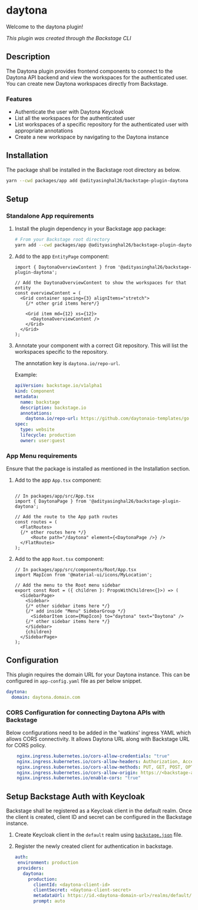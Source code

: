 # daytona

Welcome to the daytona plugin!

_This plugin was created through the Backstage CLI_

## Description

The Daytona plugin provides frontend components to connect to the Daytona API backend and view the workspaces for the authenticated user. You can create new Daytona workspaces directly from Backstage.

### Features

- Authenticate the user with Daytona Keycloak
- List all the workspaces for the authenticated user
- List workspaces of a specific repository for the authenticated user with appropriate annotations
- Create a new workspace by navigating to the Daytona instance

## Installation

The package shall be installed in the Backstage root directory as below.

```sh
yarn --cwd packages/app add @adityasinghal26/backstage-plugin-daytona
```

## Setup

### Standalone App requirements

1. Install the plugin dependency in your Backstage app package:

    ```bash
    # From your Backstage root directory
    yarn add --cwd packages/app @adityasinghal26/backstage-plugin-daytona
    ```

2. Add to the app `EntityPage` component:

    ```tsx
    import { DaytonaOverviewContent } from '@adityasinghal26/backstage-plugin-daytona';

    // Add the DaytonaOverviewContent to show the workspaces for that entity
    const overviewContent = (
      <Grid container spacing={3} alignItems="stretch">
        {/* other grid items here*/}

        <Grid item md={12} xs={12}>
          <DaytonaOverviewContent />
        </Grid>
      </Grid>
    );
    ```

3. Annotate your component with a correct Git repository. This will list the workspaces specific to the repository.

   The annotation key is `daytona.io/repo-url`.

   Example:

   ```yaml
   apiVersion: backstage.io/v1alpha1
   kind: Component
   metadata:
     name: backstage
     description: backstage.io
     annotations:
       daytona.io/repo-url: https://github.com/daytonaio-templates/go
   spec:
     type: website
     lifecycle: production
     owner: user:guest
   ```

### App Menu requirements

Ensure that the package is installed as mentioned in the Installation section.

1. Add to the app `App.tsx` component:

    ```tsx

    // In packages/app/src/App.tsx
    import { DaytonaPage } from '@adityasinghal26/backstage-plugin-daytona';

    // Add the route to the App path routes
    const routes = (
      <FlatRoutes>
      {/* other routes here */}
          <Route path="/daytona" element={<DaytonaPage />} />
      </FlatRoutes>
    );
    ```

2. Add to the app `Root.tsx` component:

    ```tsx
    // In packages/app/src/components/Root/App.tsx
    import MapIcon from '@material-ui/icons/MyLocation';

    // Add the menu to the Root menu sidebar
    export const Root = ({ children }: PropsWithChildren<{}>) => (
      <SidebarPage>
        <Sidebar>
        {/* other sidebar items here */}
        {/* add inside "Menu" SidebarGroup */}
          <SidebarItem icon={MapIcon} to="daytona" text="Daytona" />
        {/* other sidebar items here */}
        </Sidebar>
        {children}
      </SidebarPage>
    );
    ```

## Configuration

This plugin requires the domain URL for your Daytona instance. This can be configured in `app-config.yaml` file as per below snippet.

```yaml
daytona:
  domain: daytona.domain.com
```

### CORS Configuration for connecting Daytona APIs with Backstage

Below configurations need to be added in the 'watkins' ingress YAML which allows CORS connectivity. It allows Daytona URL along with Backstage URL for CORS policy.

```yaml
    nginx.ingress.kubernetes.io/cors-allow-credentials: "true"
    nginx.ingress.kubernetes.io/cors-allow-headers: Authorization, Access-Control-Allow-Origin, Access-Control-Allow-Headers, Origin, Content-Type, Accept, X-Requested-With
    nginx.ingress.kubernetes.io/cors-allow-methods: PUT, GET, POST, OPTIONS, DELETE
    nginx.ingress.kubernetes.io/cors-allow-origin: https://<backstage-app-url>, https://<daytona-domain-url>
    nginx.ingress.kubernetes.io/enable-cors: "true"
```

## Setup Backstage Auth with Keycloak

Backstage shall be registered as a Keycloak client in the default realm. Once the client is created, client ID and secret can be configured in the Backstage instance.

1. Create Keycloak client in the `default` realm using [`backstage.json`](./backstage.json) file.
2. Register the newly created client for authentication in backstage.

   ```yaml
   auth:
    environment: production
    providers:
      daytona:
        production:
          clientId: <daytona-client-id>
          clientSecret: <daytona-client-secret>
          metadataUrl: https://id.<daytona-domain-url>/realms/default/.well-known/openid-configuration
          prompt: auto
   ```
